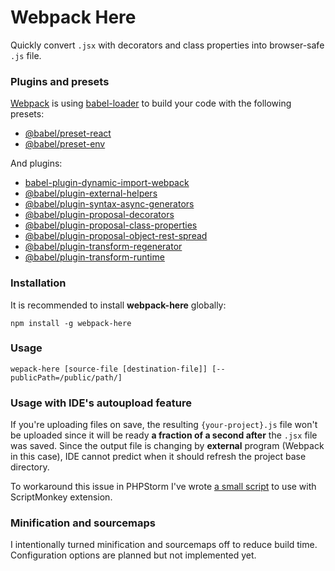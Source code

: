 # Webpack Here
Quickly convert `.jsx` with decorators and class properties into browser-safe `.js` file.

### Plugins and presets
[Webpack](https://npmjs.com/package/webpack) is using [babel-loader](https://npmjs.com/package/babel-loader) to 
build your code with the following presets:
* [@babel/preset-react](https://npmjs.com/package/@babel/preset-react)
* [@babel/preset-env](https://npmjs.com/package/@babel/preset-env)

And plugins:
* [babel-plugin-dynamic-import-webpack](https://npmjs.com/package/babel-plugin-dynamic-import-webpack)
* [@babel/plugin-external-helpers](https://npmjs.com/package/@babel/plugin-external-helpers)
* [@babel/plugin-syntax-async-generators](https://npmjs.com/package/@babel/plugin-syntax-async-generators)
* [@babel/plugin-proposal-decorators](https://npmjs.com/package/@babel/plugin-proposal-decorators)
* [@babel/plugin-proposal-class-properties](https://npmjs.com/package/@babel/plugin-proposal-class-properties)
* [@babel/plugin-proposal-object-rest-spread](https://npmjs.com/package/@babel/plugin-proposal-object-rest-spread)
* [@babel/plugin-transform-regenerator](https://npmjs.com/package/@babel/plugin-transform-regenerator)
* [@babel/plugin-transform-runtime](https://npmjs.com/package/@babel/plugin-transform-runtime)

### Installation
It is recommended to install **webpack-here** globally:

```npm install -g webpack-here```

### Usage
```wepack-here [source-file [destination-file]] [--publicPath=/public/path/]```

### Usage with IDE's autoupload feature
If you're uploading files on save, the resulting `{your-project}.js` file won't 
be uploaded since it will be ready **a fraction of a second after** the `.jsx` 
file was saved. Since the output file is changing by **external** program (Webpack in this case),
IDE cannot predict when it should refresh the project base directory.

To workaround this issue in PHPStorm I've wrote
[a small script](https://github.com/JackDTaylor/phpstorm-resfresh-project-basedir)
to use with ScriptMonkey extension.

### Minification and sourcemaps
I intentionally turned minification and sourcemaps off to reduce build time. Configuration options are planned but not implemented yet.